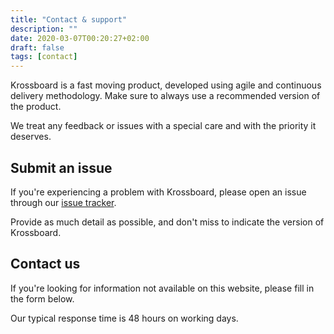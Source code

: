 ```yaml
---
title: "Contact & support"
description: ""
date: 2020-03-07T00:20:27+02:00
draft: false
tags: [contact]
---
```

Krossboard is a fast moving product, developed using agile and continuous delivery methodology.
Make sure to always use a recommended version of the product. 

We treat any feedback or issues with a special care and with the priority it deserves.

## Submit an issue
If you're experiencing a problem with Krossboard, please open an issue through our [issue tracker](https://github.com/2-alchemists/krossboard). 

Provide as much detail as possible, and don't miss to indicate the version of Krossboard.

## Contact us
If you're looking for information not available on this website, please fill in the form below. 

Our typical response time is 48 hours on working days.
